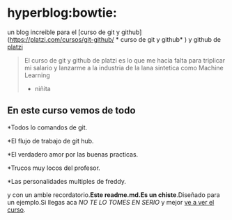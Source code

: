 # hyperblog:bowtie:
un blog increible para el [curso de git y github](https://platzi.com/cursos/git-github/ * curso de git y github* ) y github de [platzi](https://platzi.com/new-home/)
>El curso de git y github de platzi es lo que me hacia falta para triplicar mi salario y lanzarme a la industria de la lana sintetica como Machine Learning
>- niñita


##  En este curso vemos de todo

*Todos lo comandos de git.

*El flujo de trabajo de git hub.

*El verdadero amor por las buenas practicas.

*Trucos muy locos del profesor.

*Las personalidades multiples de freddy.



y con un amble recordatorio.**Este readme.md.Es un chiste**.Diseñado para un ejemplo.Si llegas aca *NO TE LO TOMES EN SERIO* y mejor [ve a ver el curso](https://platzi.com/cursos/git-github/).
 
